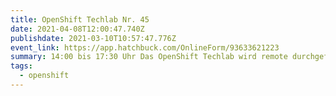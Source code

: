 ```yaml
---
title: OpenShift Techlab Nr. 45
date: 2021-04-08T12:00:47.740Z
publishdate: 2021-03-10T10:57:47.776Z
event_link: https://app.hatchbuck.com/OnlineForm/93633621223
summary: 14:00 bis 17:30 Uhr Das OpenShift Techlab wird remote durchgeführt.
tags:
  - openshift
---
```


